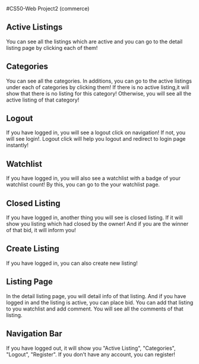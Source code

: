 #CS50-Web Project2 (commerce)

## Active Listings
You can see all the listings which are active and you can go to the detail listing page by clicking each of them!

## Categories
You can see all the categories. In additions, you can go to the active listings under each of categories by clicking them! If there is no active listing,it will show that there is no listing for this category! Otherwise, you will see all the active listing of that category!

## Logout
If you have logged in, you will see a logout click on navigation! If not, you will see login!. Logout click will help you logout and redirect to login page instantly!

## Watchlist
If you have logged in, you will also see a watchlist with a badge of your watchlist count! By this, you can go to the your watchlist page.

## Closed Listing
If you have logged in, another thing you will see is closed listing. If it will show you listing which had closed by the owner! And if you are the winner of that bid, it will inform you!

## Create Listing
If you have logged in, you can also create new listing!

## Listing Page
In the detail listing page, you will detail info of that listing. And if you have logged in and the listing is active, you can place bid. You can add that listing to you watchlist and add comment. You will see all the comments of that listing.

## Navigation Bar
If you have logged out, it will show you "Active Listing", "Categories", "Logout", "Register". If you don't have any account, you can register!
